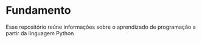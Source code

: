 # Fundamento
Esse repositório reúne informações sobre o aprendizado de programação a partir da linguagem Python
